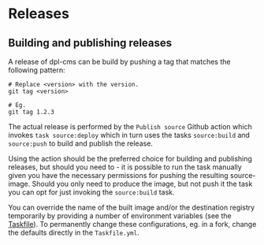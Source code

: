 # Releases

## Building and publishing releases

A release of dpl-cms can be build by pushing a tag that matches the following
pattern:

```shell
# Replace <version> with the version.
git tag <version>

# Eg.
git tag 1.2.3
```

The actual release is performed by the `Publish source` Github action which
invokes `task source:deploy`  which in turn uses the tasks `source:build` and
`source:push` to build and publish the release.

Using the action should be the preferred choice for building and publishing
releases, but should you need to - it is possible to run the task manually
given you have the necessary permissions for pushing the resulting source-image.
Should you only need to produce the image, but not push it the task you can opt
for just invoking the `source:build` task.

You can override the name of the built image and/or the destination registry
temporarily by providing a number of environment variables (see the
[Taskfile](Taskfile.yml)). To permanently change these configurations, eg. in
a fork, change the defaults directly in the `Taskfile.yml`.
